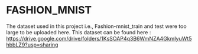 # FASHION_MNIST

The dataset used in this project i.e., Fashion-mnist_train and test were too large to be uploaded here. This dataset can be found here : https://drive.google.com/drive/folders/1KsSOAP4q3B6WmNZA4GkmIyuWt5hbbLZ9?usp=sharing

